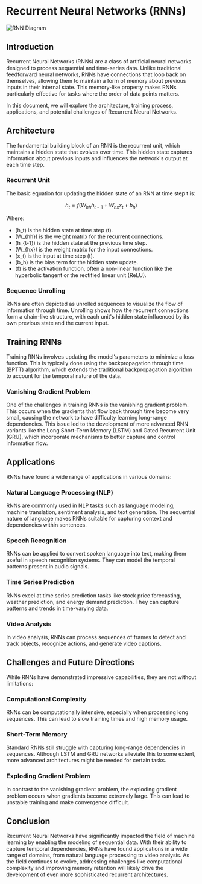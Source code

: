 # Recurrent Neural Networks (RNNs)

![RNN Diagram](https://upload.wikimedia.org/wikipedia/commons/thumb/b/b5/Recurrent_neural_network_unfold.svg/500px-Recurrent_neural_network_unfold.svg.png)

## Introduction

Recurrent Neural Networks (RNNs) are a class of artificial neural networks designed to process sequential and time-series data. Unlike traditional feedforward neural networks, RNNs have connections that loop back on themselves, allowing them to maintain a form of memory about previous inputs in their internal state. This memory-like property makes RNNs particularly effective for tasks where the order of data points matters.

In this document, we will explore the architecture, training process, applications, and potential challenges of Recurrent Neural Networks.

## Architecture

The fundamental building block of an RNN is the recurrent unit, which maintains a hidden state that evolves over time. This hidden state captures information about previous inputs and influences the network's output at each time step.

### Recurrent Unit

The basic equation for updating the hidden state of an RNN at time step t is:

$$
h_t = f(W_{hh} h_{t-1} + W_{hx} x_t + b_h)
$$

Where:
- \(h_t\) is the hidden state at time step \(t\).
- \(W_{hh}\) is the weight matrix for the recurrent connections.
- \(h_{t-1}\) is the hidden state at the previous time step.
- \(W_{hx}\) is the weight matrix for the input connections.
- \(x_t\) is the input at time step \(t\).
- \(b_h\) is the bias term for the hidden state update.
- \(f\) is the activation function, often a non-linear function like the hyperbolic tangent or the rectified linear unit (ReLU).

### Sequence Unrolling

RNNs are often depicted as unrolled sequences to visualize the flow of information through time. Unrolling shows how the recurrent connections form a chain-like structure, with each unit's hidden state influenced by its own previous state and the current input.

## Training RNNs

Training RNNs involves updating the model's parameters to minimize a loss function. This is typically done using the backpropagation through time (BPTT) algorithm, which extends the traditional backpropagation algorithm to account for the temporal nature of the data.

### Vanishing Gradient Problem

One of the challenges in training RNNs is the vanishing gradient problem. This occurs when the gradients that flow back through time become very small, causing the network to have difficulty learning long-range dependencies. This issue led to the development of more advanced RNN variants like the Long Short-Term Memory (LSTM) and Gated Recurrent Unit (GRU), which incorporate mechanisms to better capture and control information flow.

## Applications

RNNs have found a wide range of applications in various domains:

### Natural Language Processing (NLP)

RNNs are commonly used in NLP tasks such as language modeling, machine translation, sentiment analysis, and text generation. The sequential nature of language makes RNNs suitable for capturing context and dependencies within sentences.

### Speech Recognition

RNNs can be applied to convert spoken language into text, making them useful in speech recognition systems. They can model the temporal patterns present in audio signals.

### Time Series Prediction

RNNs excel at time series prediction tasks like stock price forecasting, weather prediction, and energy demand prediction. They can capture patterns and trends in time-varying data.

### Video Analysis

In video analysis, RNNs can process sequences of frames to detect and track objects, recognize actions, and generate video captions.

## Challenges and Future Directions

While RNNs have demonstrated impressive capabilities, they are not without limitations:

### Computational Complexity

RNNs can be computationally intensive, especially when processing long sequences. This can lead to slow training times and high memory usage.

### Short-Term Memory

Standard RNNs still struggle with capturing long-range dependencies in sequences. Although LSTM and GRU networks alleviate this to some extent, more advanced architectures might be needed for certain tasks.

### Exploding Gradient Problem

In contrast to the vanishing gradient problem, the exploding gradient problem occurs when gradients become extremely large. This can lead to unstable training and make convergence difficult.

## Conclusion

Recurrent Neural Networks have significantly impacted the field of machine learning by enabling the modeling of sequential data. With their ability to capture temporal dependencies, RNNs have found applications in a wide range of domains, from natural language processing to video analysis. As the field continues to evolve, addressing challenges like computational complexity and improving memory retention will likely drive the development of even more sophisticated recurrent architectures.